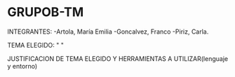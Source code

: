 # GRUPOB-TM
INTEGRANTES:
-Artola, María Emilia
-Goncalvez, Franco
-Piriz, Carla.

TEMA ELEGIDO: "   "

JUSTIFICACION DE TEMA ELEGIDO Y HERRAMIENTAS A UTILIZAR(lenguaje y entorno)

